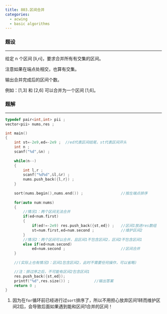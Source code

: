 ```yaml
---
title: 803.区间合并
categories: 
  - acwing
  - basic algorithms
---
```

### 题设
---
给定 n 个区间 \[li,ri]，要求合并所有有交集的区间。

注意如果在端点处相交，也算有交集。

输出合并完成后的区间个数。

例如：\[1,3] 和 \[2,6] 可以合并为一个区间 \[1,6]。

### 题解
---
```cpp
typedef pair<int,int> pii ;
vector<pii> nums,res ;

int main()
{
    int st=-2e9,ed=-2e9 ;  //ed代表区间结尾，st代表区间开头
    int n ;
    scanf("%d",&n) ; 
    
    while(n--)
    {
        int l,r ; 
        scanf("%d%d",&l,&r) ;
        nums.push_back({l,r}) ;
    }
    
    sort(nums.begin(),nums.end()) ;                 //按左端点排序
    
    for(auto num:nums)                   
    {
	    //情况1：两个区间无法合并
        if(ed<num.first)                            
        {
            if(ed!=-2e9) res.push_back({st,ed}) ;   //区间1放进res数组
            st=num.first,ed=num.second ;            //维护区间2
        }
        //情况2：两个区间可以合并，且区间1不包含区间2，区间2不包含区间1
        else if(ed<num.second)  
            ed=num.second ;                         //区间合并
    }  
    
    //(实际上也有情况3：区间1包含区间2，此时不需要任何操作，可以省略)

    //注：排过序之后，不可能有区间2包含区间1
	res.push_back({st,ed});
	printf("%d",res.size()) ;           //输出答案
    return 0 ;
}
```

1. 因为在`for`循环前已经进行过`sort`排序了，所以不用担心放弃区间1转而维护区间2后，会导致后面如果遇到能和区间1合并的区间！
